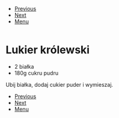<!-- Navigation Menu Start -->

- [Previous](<Lasagne.md>)
- [Next](<Lukier szklany.md>)
- [Menu](<README.md>)

<div style="margin-bottom: 50px"></div>

<!-- /Navigation Menu Start -->


# Lukier królewski

- 2 białka 
- 180g cukru pudru 

Ubij białka, dodaj cukier puder i wymieszaj. 


<!-- Navigation Menu End -->

- [Previous](<Lasagne.md>)
- [Next](<Lukier szklany.md>)
- [Menu](<README.md>)

<div style="margin-bottom: 50px"></div>

<!-- /Navigation Menu End -->